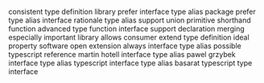consistent type definition library prefer interface type alias package prefer type alias interface rationale type alias support union primitive shorthand function advanced type function interface support declaration merging especially important library allows consumer extend type definition ideal property software open extension always interface type alias possible typescript reference martin hotell interface type alias pawel grzybek interface type alias typescript interface type alias basarat typescript type interface